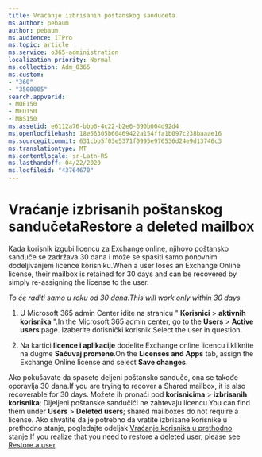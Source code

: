 ```yaml
---
title: Vraćanje izbrisanih poštanskog sandučeta
ms.author: pebaum
author: pebaum
ms.audience: ITPro
ms.topic: article
ms.service: o365-administration
localization_priority: Normal
ms.collection: Adm_O365
ms.custom:
- "360"
- "3500005"
search.appverid:
- MOE150
- MED150
- MBS150
ms.assetid: e6112a76-bbb6-4c22-b2e6-690b004d92d4
ms.openlocfilehash: 18e56305b60469422a154ffa1b097c238baaae16
ms.sourcegitcommit: 631cbb5f03e5371f0995e976536d24e9d13746c3
ms.translationtype: MT
ms.contentlocale: sr-Latn-RS
ms.lasthandoff: 04/22/2020
ms.locfileid: "43764670"
---
```

# <a name="restore-a-deleted-mailbox"></a><span data-ttu-id="a1354-102">Vraćanje izbrisanih poštanskog sandučeta</span><span class="sxs-lookup"><span data-stu-id="a1354-102">Restore a deleted mailbox</span></span>

<span data-ttu-id="a1354-103">Kada korisnik izgubi licencu za Exchange online, njihovo poštansko sanduče se zadržava 30 dana i može se spasiti samo ponovnim dodeljivanjem licence korisniku.</span><span class="sxs-lookup"><span data-stu-id="a1354-103">When a user loses an Exchange Online license, their mailbox is retained for 30 days and can be recovered by simply re-assigning the license to the user.</span></span>
  
 <span data-ttu-id="a1354-104">*To će raditi samo u roku od 30 dana.*</span><span class="sxs-lookup"><span data-stu-id="a1354-104">*This will work only within 30 days.*</span></span>  
  
1. <span data-ttu-id="a1354-105">U Microsoft 365 admin Center idite na stranicu " **Korisnici** \> **aktivnih korisnika** ".</span><span class="sxs-lookup"><span data-stu-id="a1354-105">In the Microsoft 365 admin center, go to the **Users** \> **Active users** page.</span></span> <span data-ttu-id="a1354-106">Izaberite dotisnički korisnik.</span><span class="sxs-lookup"><span data-stu-id="a1354-106">Select the user in question.</span></span>

2. <span data-ttu-id="a1354-107">Na kartici **licence i aplikacije** dodelite Exchange online licencu i kliknite na dugme **Sačuvaj promene**.</span><span class="sxs-lookup"><span data-stu-id="a1354-107">On the **Licenses and Apps** tab, assign the Exchange Online license and select **Save changes**.</span></span>

<span data-ttu-id="a1354-108">Ako pokušavate da spasete deljeni poštansko sanduče, ona se takođe oporavlja 30 dana.</span><span class="sxs-lookup"><span data-stu-id="a1354-108">If you are trying to recover a Shared mailbox, it is also recoverable for 30 days.</span></span> <span data-ttu-id="a1354-109">Možete ih pronaći pod **korisnicima** \> **izbrisanih korisnika**; Dijeljeni poštanske sandučići ne zahtevaju licencu.</span><span class="sxs-lookup"><span data-stu-id="a1354-109">You can find them under **Users** \> **Deleted users**; shared mailboxes do not require a license.</span></span> <span data-ttu-id="a1354-110">Ako shvatite da je potrebno da vratite izbrisane korisnike u prethodno stanje, pogledajte odeljak [Vraćanje korisnika u prethodno stanje](https://docs.microsoft.com/office365/admin/add-users/restore-user).</span><span class="sxs-lookup"><span data-stu-id="a1354-110">If you realize that you need to restore a deleted user, please see [Restore a user](https://docs.microsoft.com/office365/admin/add-users/restore-user).</span></span>
  